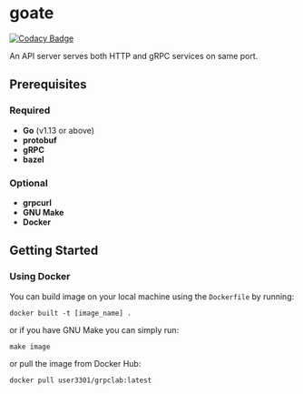 # goate

[![Codacy Badge](https://api.codacy.com/project/badge/Grade/9c92631cb282462fb2fa5737516ad851)](https://app.codacy.com/manual/user3301/grpclab?utm_source=github.com&utm_medium=referral&utm_content=user3301/grpclab&utm_campaign=Badge_Grade_Dashboard)

An API server serves both HTTP and gRPC services on same port.

## Prerequisites

### Required

* __Go__ (v1.13 or above)
* __protobuf__
* __gRPC__
* __bazel__

### Optional

* __grpcurl__
* __GNU Make__
* __Docker__

## Getting Started

### Using **Docker**

You can build image on your local machine using the `Dockerfile` by running:

```shell
docker built -t [image_name] .
```

or if you have GNU Make you can simply run:

```make
make image
```

or pull the image from Docker Hub:

```shell
docker pull user3301/grpclab:latest
```
